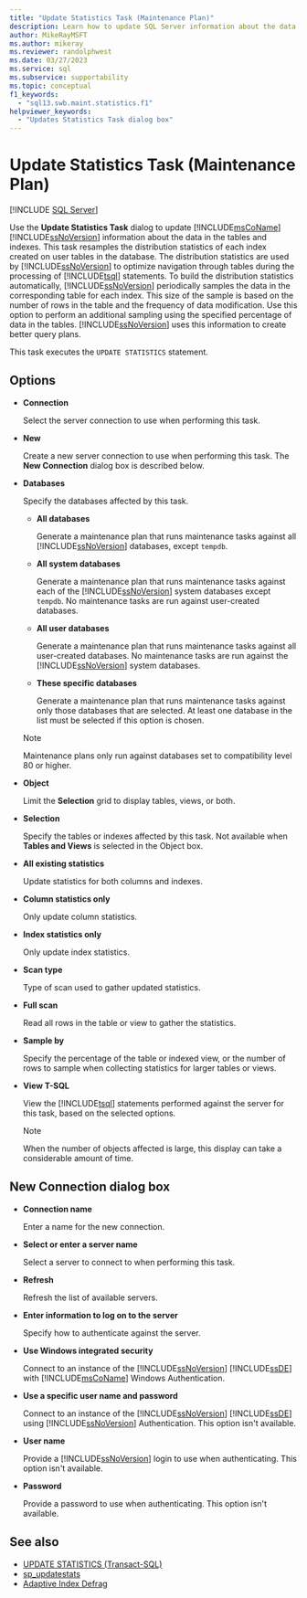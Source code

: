 ```yaml
---
title: "Update Statistics Task (Maintenance Plan)"
description: Learn how to update SQL Server information about the data in the tables and indexes by using the Use the Update Statistics Task.
author: MikeRayMSFT
ms.author: mikeray
ms.reviewer: randolphwest
ms.date: 03/27/2023
ms.service: sql
ms.subservice: supportability
ms.topic: conceptual
f1_keywords:
  - "sql13.swb.maint.statistics.f1"
helpviewer_keywords:
  - "Updates Statistics Task dialog box"
---
```

# Update Statistics Task (Maintenance Plan)

[!INCLUDE [SQL Server](../../includes/applies-to-version/sqlserver.md)]

Use the **Update Statistics Task** dialog to update [!INCLUDE[msCoName](../../includes/msconame-md.md)] [!INCLUDE[ssNoVersion](../../includes/ssnoversion-md.md)] information about the data in the tables and indexes. This task resamples the distribution statistics of each index created on user tables in the database. The distribution statistics are used by [!INCLUDE[ssNoVersion](../../includes/ssnoversion-md.md)] to optimize navigation through tables during the processing of [!INCLUDE[tsql](../../includes/tsql-md.md)] statements. To build the distribution statistics automatically, [!INCLUDE[ssNoVersion](../../includes/ssnoversion-md.md)] periodically samples the data in the corresponding table for each index. This size of the sample is based on the number of rows in the table and the frequency of data modification. Use this option to perform an additional sampling using the specified percentage of data in the tables. [!INCLUDE[ssNoVersion](../../includes/ssnoversion-md.md)] uses this information to create better query plans.

This task executes the `UPDATE STATISTICS` statement.

## Options

- **Connection**

  Select the server connection to use when performing this task.

- **New**

  Create a new server connection to use when performing this task. The **New Connection** dialog box is described below.

- **Databases**

  Specify the databases affected by this task.

  - **All databases**

    Generate a maintenance plan that runs maintenance tasks against all [!INCLUDE[ssNoVersion](../../includes/ssnoversion-md.md)] databases, except `tempdb`.

  - **All system databases**

    Generate a maintenance plan that runs maintenance tasks against each of the [!INCLUDE[ssNoVersion](../../includes/ssnoversion-md.md)] system databases except `tempdb`. No maintenance tasks are run against user-created databases.

  - **All user databases**

    Generate a maintenance plan that runs maintenance tasks against all user-created databases. No maintenance tasks are run against the [!INCLUDE[ssNoVersion](../../includes/ssnoversion-md.md)] system databases.

  - **These specific databases**

    Generate a maintenance plan that runs maintenance tasks against only those databases that are selected. At least one database in the list must be selected if this option is chosen.

  > [!NOTE]  
  > Maintenance plans only run against databases set to compatibility level 80 or higher.

- **Object**

  Limit the **Selection** grid to display tables, views, or both.

- **Selection**

  Specify the tables or indexes affected by this task. Not available when **Tables and Views** is selected in the Object box.

- **All existing statistics**

  Update statistics for both columns and indexes.

- **Column statistics only**

  Only update column statistics.

- **Index statistics only**

  Only update index statistics.

- **Scan type**

  Type of scan used to gather updated statistics.

- **Full scan**

  Read all rows in the table or view to gather the statistics.

- **Sample by**

  Specify the percentage of the table or indexed view, or the number of rows to sample when collecting statistics for larger tables or views.

- **View T-SQL**

  View the [!INCLUDE[tsql](../../includes/tsql-md.md)] statements performed against the server for this task, based on the selected options.

  > [!NOTE]  
  > When the number of objects affected is large, this display can take a considerable amount of time.

## New Connection dialog box

- **Connection name**

  Enter a name for the new connection.

- **Select or enter a server name**

  Select a server to connect to when performing this task.

- **Refresh**

  Refresh the list of available servers.

- **Enter information to log on to the server**

  Specify how to authenticate against the server.

- **Use Windows integrated security**

  Connect to an instance of the [!INCLUDE[ssNoVersion](../../includes/ssnoversion-md.md)] [!INCLUDE[ssDE](../../includes/ssde-md.md)] with [!INCLUDE[msCoName](../../includes/msconame-md.md)] Windows Authentication.

- **Use a specific user name and password**

  Connect to an instance of the [!INCLUDE[ssNoVersion](../../includes/ssnoversion-md.md)] [!INCLUDE[ssDE](../../includes/ssde-md.md)] using [!INCLUDE[ssNoVersion](../../includes/ssnoversion-md.md)] Authentication. This option isn't available.

- **User name**

  Provide a [!INCLUDE[ssNoVersion](../../includes/ssnoversion-md.md)] login to use when authenticating. This option isn't available.

- **Password**

  Provide a password to use when authenticating. This option isn't available.

## See also

- [UPDATE STATISTICS (Transact-SQL)](../../t-sql/statements/update-statistics-transact-sql.md)
- [sp_updatestats](../../relational-databases/system-stored-procedures/sp-updatestats-transact-sql.md)
- [Adaptive Index Defrag](https://github.com/Microsoft/tigertoolbox/tree/master/AdaptiveIndexDefrag)
